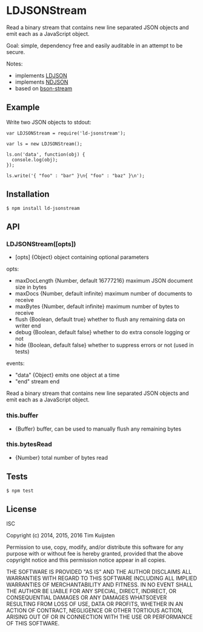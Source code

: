# LDJSONStream

Read a binary stream that contains new line separated JSON objects and emit each
as a JavaScript object.

Goal: simple, dependency free and easily auditable in an attempt to be secure.

Notes:
* implements [LDJSON](https://en.wikipedia.org/wiki/Line_Delimited_JSON)
* implements [NDJSON](http://ndjson.org/)
* based on [bson-stream](https://www.npmjs.org/package/bson-stream)


## Example

Write two JSON objects to stdout:

    var LDJSONStream = require('ld-jsonstream');

    var ls = new LDJSONStream();

    ls.on('data', function(obj) {
      console.log(obj);
    });

    ls.write('{ "foo" : "bar" }\n{ "foo" : "baz" }\n');


## Installation

    $ npm install ld-jsonstream


## API

### LDJSONStream([opts])
* [opts] {Object} object containing optional parameters

opts:
* maxDocLength {Number, default 16777216} maximum JSON document size in bytes
* maxDocs {Number, default infinite} maximum number of documents to receive
* maxBytes {Number, default infinite} maximum number of bytes to receive
* flush {Boolean, default true} whether to flush any remaining data on writer end
* debug {Boolean, default false} whether to do extra console logging or not
* hide {Boolean, default false} whether to suppress errors or not (used in tests)

events:
* "data" {Object}  emits one object at a time
* "end"  stream end

Read a binary stream that contains new line separated JSON objects and emit each
as a JavaScript object.

### this.buffer
* {Buffer} buffer, can be used to manually flush any remaining bytes

### this.bytesRead
* {Number} total number of bytes read


## Tests

    $ npm test


## License

ISC

Copyright (c) 2014, 2015, 2016 Tim Kuijsten

Permission to use, copy, modify, and/or distribute this software for any
purpose with or without fee is hereby granted, provided that the above
copyright notice and this permission notice appear in all copies.

THE SOFTWARE IS PROVIDED "AS IS" AND THE AUTHOR DISCLAIMS ALL WARRANTIES
WITH REGARD TO THIS SOFTWARE INCLUDING ALL IMPLIED WARRANTIES OF
MERCHANTABILITY AND FITNESS. IN NO EVENT SHALL THE AUTHOR BE LIABLE FOR
ANY SPECIAL, DIRECT, INDIRECT, OR CONSEQUENTIAL DAMAGES OR ANY DAMAGES
WHATSOEVER RESULTING FROM LOSS OF USE, DATA OR PROFITS, WHETHER IN AN
ACTION OF CONTRACT, NEGLIGENCE OR OTHER TORTIOUS ACTION, ARISING OUT OF
OR IN CONNECTION WITH THE USE OR PERFORMANCE OF THIS SOFTWARE.

